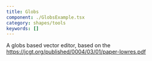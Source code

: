 ```yaml
---
title: Globs 
component: ./GlobsExample.tsx
category: shapes/tools
keywords: []
---
```


A globs based vector editor, based on the https://jcgt.org/published/0004/03/01/paper-lowres.pdf